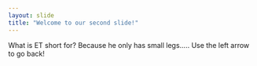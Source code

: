 ```yaml
---
layout: slide
title: "Welcome to our second slide!"
---
```

What is ET short for?  Because he only has small legs.....
Use the left arrow to go back!
